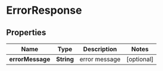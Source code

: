
# ErrorResponse

## Properties
Name | Type | Description | Notes
------------ | ------------- | ------------- | -------------
**errorMessage** | **String** | error message |  [optional]



